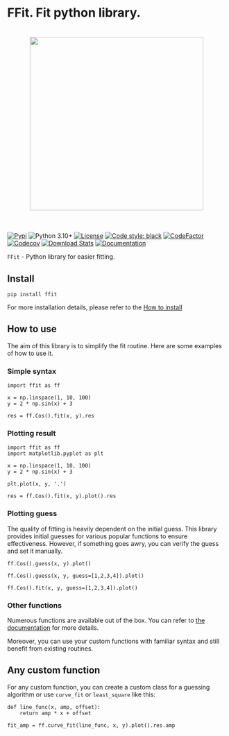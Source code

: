 # FFit. Fit python library.

<h1 align="center">
<img src="./docs/images/ffit-logo.png" width="400">
</h1><br>

[![Pypi](https://img.shields.io/pypi/v/ffit.svg)](https://pypi.org/project/ffit/)
![Python 3.10+](https://img.shields.io/badge/python-3.10%2B-blue)
[![License](https://img.shields.io/badge/license-LGPL-green)](./LICENSE)
[![Code style: black](https://img.shields.io/badge/code%20style-black-000000.svg)](https://github.com/psf/black)
[![CodeFactor](https://www.codefactor.io/repository/github/kyrylo-gr/ffit/badge/main)](https://www.codefactor.io/repository/github/kyrylo-gr/ffit/overview/main)
[![Codecov](https://codecov.io/gh/kyrylo-gr/ffit/graph/badge.svg?token=5U0FU9XNID)](https://codecov.io/gh/kyrylo-gr/ffit)
[![Download Stats](https://img.shields.io/pypi/dm/ffit)](https://pypistats.org/packages/ffit)
[![Documentation](https://img.shields.io/badge/docs-blue)](https://kyrylo-gr.github.io/ffit/)

`FFit` - Python library for easier fitting.

## Install

`pip install ffit`

For more installation details, please refer to the [How to install](starting_guide/install.md)

## How to use

The aim of this library is to simplify the fit routine. Here are some examples of how to use it.

### Simple syntax

```
import ffit as ff

x = np.linspace(1, 10, 100)
y = 2 * np.sin(x) + 3

res = ff.Cos().fit(x, y).res

```

### Plotting result

```
import ffit as ff
import matplotlib.pyplot as plt

x = np.linspace(1, 10, 100)
y = 2 * np.sin(x) + 3

plt.plot(x, y, '.')

res = ff.Cos().fit(x, y).plot().res
```

### Plotting guess

The quality of fitting is heavily dependent on the initial guess. This library provides initial guesses for various popular functions to ensure effectiveness. However, if something goes awry, you can verify the guess and set it manually.

```
ff.Cos().guess(x, y).plot()

ff.Cos().guess(x, y, guess=[1,2,3,4]).plot()

ff.Cos().fit(x, y, guess=[1,2,3,4]).plot()
```

### Other functions

Numerous functions are available out of the box. You can refer to [the documentation](https://kyrylo-gr.github.io/ffit/functions/) for more details.

Moreover, you can use your custom functions with familiar syntax and still benefit from existing routines.

## Any custom function

For any custom function, you can create a custom class for a guessing algorithm or use `curve_fit` or `least_square` like this:

```
def line_func(x, amp, offset):
    return amp * x + offset

fit_amp = ff.curve_fit(line_func, x, y).plot().res.amp

```

